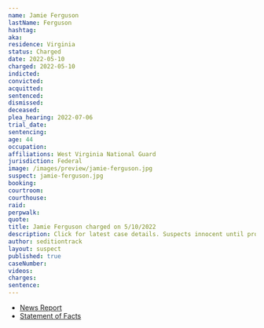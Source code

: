 ```yaml
---
name: Jamie Ferguson
lastName: Ferguson
hashtag:
aka:
residence: Virginia
status: Charged
date: 2022-05-10
charged: 2022-05-10
indicted:
convicted:
acquitted:
sentenced:
dismissed:
deceased:
plea_hearing: 2022-07-06
trial_date:
sentencing:
age: 44
occupation:
affiliations: West Virginia National Guard
jurisdiction: Federal
image: /images/preview/jamie-ferguson.jpg
suspect: jamie-ferguson.jpg
booking:
courtroom:
courthouse:
raid:
perpwalk:
quote:
title: Jamie Ferguson charged on 5/10/2022
description: Click for latest case details. Suspects innocent until proven guilty.
author: seditiontrack
layout: suspect
published: true
caseNumber:
videos:
charges:
sentence:
---
```


- [News Report](https://richmond.com/news/state-and-regional/virginia-woman-charged-in-jan-6-riots-at-u-s-capitol/article_f7ba5140-d0b3-54ac-88c4-3eb7b161a956.html)
- [Statement of Facts](https://www.justice.gov/usao-dc/case-multi-defendant/file/1506801/download)
